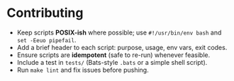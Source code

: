 # Contributing
- Keep scripts **POSIX-ish** where possible; use `#!/usr/bin/env bash` and `set -Eeuo pipefail`.
- Add a brief header to each script: purpose, usage, env vars, exit codes.
- Ensure scripts are **idempotent** (safe to re-run) whenever feasible.
- Include a test in `tests/` (Bats-style `.bats` or a simple shell script).
- Run `make lint` and fix issues before pushing.
